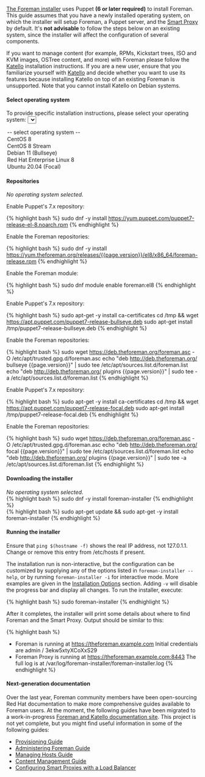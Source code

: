 [The Foreman installer](/manuals/{{page.version}}/index.html#3.2ForemanInstaller) uses Puppet **(6 or later required)** to install Foreman. This guide assumes that you have a newly installed operating system, on which the installer will setup Foreman, a Puppet server, and the [Smart Proxy](/manuals/{{page.version}}/index.html#4.3SmartProxies) by default. It's **not advisable** to follow the steps below on an existing system, since the installer will affect the configuration of several components.

<div class="alert alert-info">

If you want to manage content (for example, RPMs, Kickstart trees, ISO and KVM images, OSTree content, and more) with Foreman please follow the  <a href="https://theforeman.org/plugins/katello/">Katello</a> installation instructions. If you are a new user, ensure that you familiarize yourself with  <a href="https://theforeman.org/plugins/katello/">Katello</a> and decide whether you want to use its features because installing Katello on top of an existing Foreman is unsupported. Note that you cannot install Katello on Debian systems.

</div>


#### Select operating system

<script type="text/javascript">
function update_quickstart_os(select) {
  var os = select.value;
  $(".quickstart_os").hide();
  if (os && os != 'none') {
    $(".quickstart_os_"+os).show();
  } else {
    $(".quickstart_os_none").show();
  }
}
</script>

To provide specific installation instructions, please select your operating system:
<select onChange="update_quickstart_os(this);">
  <option value="none">-- select operating system --</option>
  <option value="el8">CentOS 8</option>
  <option value="el8">CentOS 8 Stream</option>
  <option value="debian11">Debian 11 (Bullseye)</option>
  <option value="rhel8">Red Hat Enterprise Linux 8</option>
  <option value="ubuntu2004">Ubuntu 20.04 (Focal)</option>
</select>

#### Repositories

<div class="quickstart_os quickstart_os_none">
  <i>No operating system selected.</i>
</div>

<div class="quickstart_os quickstart_os_rhel8 quickstart_os_el8">
  <p>
    Enable Puppet's 7.x repository:
  </p>

{% highlight bash %}
sudo dnf -y install https://yum.puppet.com/puppet7-release-el-8.noarch.rpm
{% endhighlight %}
</div>

<div class="quickstart_os quickstart_os_rhel8 quickstart_os_el8">
  <p>Enable the Foreman repositories:</p>

{% highlight bash %}
sudo dnf -y install https://yum.theforeman.org/releases/{{page.version}}/el8/x86_64/foreman-release.rpm
{% endhighlight %}
</div>

<div class="quickstart_os quickstart_os_rhel8 quickstart_os_el8">
  <p>Enable the Foreman module:</p>

{% highlight bash %}
sudo dnf module enable foreman:el8
{% endhighlight %}
</div>

<div class="quickstart_os quickstart_os_debian11">
  <p>
    Enable Puppet's 7.x repository:
  </p>

{% highlight bash %}
sudo apt-get -y install ca-certificates
cd /tmp && wget https://apt.puppet.com/puppet7-release-bullseye.deb
sudo apt-get install /tmp/puppet7-release-bullseye.deb
{% endhighlight %}

  <p>Enable the Foreman repositories:</p>

{% highlight bash %}
sudo wget https://deb.theforeman.org/foreman.asc -O /etc/apt/trusted.gpg.d/foreman.asc
echo "deb http://deb.theforeman.org/ bullseye {{page.version}}" | sudo tee /etc/apt/sources.list.d/foreman.list
echo "deb http://deb.theforeman.org/ plugins {{page.version}}" | sudo tee -a /etc/apt/sources.list.d/foreman.list
{% endhighlight %}
</div>

<div class="quickstart_os quickstart_os_ubuntu2004">
  <p>
    Enable Puppet's 7.x repository:
  </p>

{% highlight bash %}
sudo apt-get -y install ca-certificates
cd /tmp && wget https://apt.puppet.com/puppet7-release-focal.deb
sudo apt-get install /tmp/puppet7-release-focal.deb
{% endhighlight %}

  <p>Enable the Foreman repositories:</p>

{% highlight bash %}
sudo wget https://deb.theforeman.org/foreman.asc -O /etc/apt/trusted.gpg.d/foreman.asc
echo "deb http://deb.theforeman.org/ focal {{page.version}}" | sudo tee /etc/apt/sources.list.d/foreman.list
echo "deb http://deb.theforeman.org/ plugins {{page.version}}" | sudo tee -a /etc/apt/sources.list.d/foreman.list
{% endhighlight %}
</div>

#### Downloading the installer

<div class="quickstart_os quickstart_os_none">
  <i>No operating system selected.</i>
</div>

<div class="quickstart_os quickstart_os_rhel8 quickstart_os_el8">
{% highlight bash %}
sudo dnf -y install foreman-installer
{% endhighlight %}
</div>

<div class="quickstart_os quickstart_os_debian11 quickstart_os_ubuntu2004">
{% highlight bash %}
sudo apt-get update && sudo apt-get -y install foreman-installer
{% endhighlight %}
</div>

#### Running the installer

<div class="quickstart_os quickstart_os_debian11 quickstart_os_ubuntu2004 alert alert-info">
  Ensure that <code>ping $(hostname -f)</code> shows the real IP address, not 127.0.1.1.  Change or remove this entry from /etc/hosts if present.
</div>

The installation run is non-interactive, but the configuration can be customized by supplying any of the options listed in `foreman-installer --help`, or by running `foreman-installer -i` for interactive mode.  More examples are given in the [Installation Options](/manuals/{{page.version}}/index.html#3.2.2InstallerOptions) section.  Adding `-v` will disable the progress bar and display all changes.  To run the installer, execute:

<div class="quickstart_os quickstart_os_none quickstart_os_debian11 quickstart_os_ubuntu2004 quickstart_os_el8 quickstart_os_rhel8">
{% highlight bash %}
sudo foreman-installer
{% endhighlight %}
</div>

After it completes, the installer will print some details about where to find Foreman and the Smart Proxy. Output should be similar to this:

{% highlight bash %}
  * Foreman is running at https://theforeman.example.com
      Initial credentials are admin / 3ekw5xtyXCoXxS29
  * Foreman Proxy is running at https://theforeman.example.com:8443
  The full log is at /var/log/foreman-installer/foreman-installer.log
{% endhighlight %}

#### Next-generation documentation

Over the last year, Foreman community members have been open-sourcing Red Hat documentation to make more comprehensive guides available to Foreman users. At the moment, the following guides have been migrated to a work-in-progress [Foreman and Katello documentation site](https://docs.theforeman.org). This project is not yet complete, but you might find useful information in some of the following guides:

* [Provisioning Guide](https://docs.theforeman.org/master/Provisioning_Guide/index-foreman.html)
* [Administering Foreman Guide](https://docs.theforeman.org/master/Administering_Red_Hat_Satellite/index-foreman.html)
* [Managing Hosts Guide](https://docs.theforeman.org/master/Managing_Hosts/index-foreman.html)
* [Content Management Guide](https://docs.theforeman.org/master/Content_Management_Guide/index-foreman.html)
* [Configuring Smart Proxies with a Load Balancer](https://docs.theforeman.org/master/Configuring_Load_Balancer/index-foreman.html)

